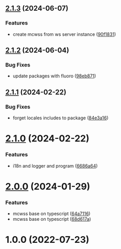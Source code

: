 ## [2.1.3](https://github.com/biyuehu/mcwss/compare/v2.1.2...v2.1.3) (2024-06-07)


### Features

* create mcwss from ws server instance ([90f1831](https://github.com/biyuehu/mcwss/commit/90f183158d55400eb17ae414c40df012984c979a))



## [2.1.2](https://github.com/biyuehu/mcwss/compare/v2.1.1...v2.1.2) (2024-06-04)


### Bug Fixes

* update packages with fluoro ([98eb871](https://github.com/biyuehu/mcwss/commit/98eb871b65894d624e7bf5487aaefa968e2f2834))



## [2.1.1](https://github.com/biyuehu/mcwss/compare/v2.1.0...v2.1.1) (2024-02-22)


### Bug Fixes

* forget locales includes to package ([84e3a16](https://github.com/biyuehu/mcwss/commit/84e3a164e8af4cfa9e769cfd90acdbd8ec023bf1))



# [2.1.0](https://github.com/biyuehu/mcwss/compare/v2.0.0...v2.1.0) (2024-02-22)


### Features

* i18n and logger and program ([6686a64](https://github.com/biyuehu/mcwss/commit/6686a64f00f33f0acbf7d544421eed2a56ac7cbf))



# [2.0.0](https://github.com/biyuehu/mcwss/compare/1.0.0...v2.0.0) (2024-01-29)


### Features

* mcwss base on typescript ([64a7116](https://github.com/biyuehu/mcwss/commit/64a711692d96fcee246212e2a4e1fc89ca12fbbf))
* mcwss base on typescript ([68d617a](https://github.com/biyuehu/mcwss/commit/68d617a677ec08d2f16d7e22a1aa4a79712c3e0f))



# 1.0.0 (2022-07-23)



